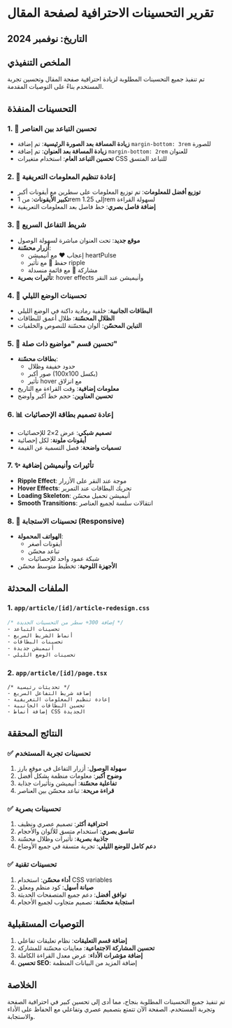 # تقرير التحسينات الاحترافية لصفحة المقال

## التاريخ: نوفمبر 2024

## الملخص التنفيذي
تم تنفيذ جميع التحسينات المطلوبة لزيادة احترافية صفحة المقال وتحسين تجربة المستخدم بناءً على التوصيات المقدمة.

## التحسينات المنفذة

### 1. 📏 تحسين التباعد بين العناصر
- **زيادة المسافة بعد الصورة الرئيسية**: تم إضافة `margin-bottom: 3rem` للصورة
- **زيادة المسافة بعد العنوان**: تم إضافة `margin-bottom: 2rem` للعنوان
- **تحسين التباعد العام**: استخدام متغيرات CSS للتباعد المتسق

### 2. 🧭 إعادة تنظيم المعلومات التعريفية
- **توزيع أفضل للمعلومات**: تم توزيع المعلومات على سطرين مع أيقونات أكبر
- **تكبير الأيقونات**: من 1rem إلى 1.25rem لسهولة القراءة
- **إضافة فاصل بصري**: خط فاصل بعد المعلومات التعريفية

### 3. 🧠 شريط التفاعل السريع
- **موقع جديد**: تحت العنوان مباشرة لسهولة الوصول
- **أزرار محسّنة**: 
  - إعجاب ❤️ مع أنيميشن heartPulse
  - حفظ 📌 مع تأثير ripple
  - مشاركة 🔗 مع قائمة منسدلة
- **تأثيرات بصرية**: hover effects وأنيميشن عند النقر

### 4. 🌙 تحسينات الوضع الليلي
- **البطاقات الجانبية**: خلفية رمادية داكنة في الوضع الليلي
- **الظلال المحسّنة**: ظلال أعمق للبطاقات
- **التباين المحسّن**: ألوان محسّنة للنصوص والخلفيات

### 5. 🧱 تحسين قسم "مواضيع ذات صلة"
- **بطاقات محسّنة**:
  - حدود خفيفة وظلال
  - صور أكبر (100x100 بكسل)
  - تأثير hover مع انزلاق
- **معلومات إضافية**: وقت القراءة مع التاريخ
- **تحسين العناوين**: حجم خط أكبر وأوضح

### 6. 📊 إعادة تصميم بطاقة الإحصائيات
- **تصميم شبكي**: عرض 2×2 للإحصائيات
- **أيقونات ملونة**: لكل إحصائية
- **تسميات واضحة**: فصل التسمية عن القيمة

### 7. ✨ تأثيرات وأنيميشن إضافية
- **Ripple Effect**: موجة عند النقر على الأزرار
- **Hover Effects**: تحريك البطاقات عند التمرير
- **Loading Skeleton**: أنيميشن تحميل محسّن
- **Smooth Transitions**: انتقالات سلسة لجميع العناصر

### 8. 📱 تحسينات الاستجابة (Responsive)
- **الهواتف المحمولة**:
  - أيقونات أصغر
  - تباعد محسّن
  - شبكة عمود واحد للإحصائيات
- **الأجهزة اللوحية**: تخطيط متوسط محسّن

## الملفات المحدثة

### 1. `app/article/[id]/article-redesign.css`
```css
/* إضافة 300+ سطر من التحسينات الجديدة */
- تحسينات التباعد
- أنماط الشريط السريع
- تحسينات البطاقات
- أنيميشن جديدة
- تحسينات الوضع الليلي
```

### 2. `app/article/[id]/page.tsx`
```tsx
/* تحديثات رئيسية */
- إضافة شريط التفاعل السريع
- إعادة تنظيم المعلومات التعريفية
- تحسين البطاقات الجانبية
- إضافة أنماط CSS الجديدة
```

## النتائج المحققة

### ✅ تحسينات تجربة المستخدم
1. **سهولة الوصول**: أزرار التفاعل في موقع بارز
2. **وضوح أكبر**: معلومات منظمة بشكل أفضل
3. **تفاعلية محسّنة**: أنيميشن وتأثيرات جذابة
4. **قراءة مريحة**: تباعد محسّن بين العناصر

### ✅ تحسينات بصرية
1. **احترافية أكثر**: تصميم عصري ونظيف
2. **تناسق بصري**: استخدام متسق للألوان والأحجام
3. **جاذبية بصرية**: تأثيرات وظلال محسّنة
4. **دعم كامل للوضع الليلي**: تجربة متسقة في جميع الأوضاع

### ✅ تحسينات تقنية
1. **أداء محسّن**: استخدام CSS variables
2. **صيانة أسهل**: كود منظم ومعلق
3. **توافق أفضل**: دعم جميع المتصفحات الحديثة
4. **استجابة محسّنة**: تصميم متجاوب لجميع الأحجام

## التوصيات المستقبلية

1. **إضافة قسم التعليقات**: نظام تعليقات تفاعلي
2. **تحسين المشاركة الاجتماعية**: معاينات محسّنة للمشاركة
3. **إضافة مؤشرات الأداء**: عرض معدل القراءة الكاملة
4. **تحسين SEO**: إضافة المزيد من البيانات المنظمة

## الخلاصة
تم تنفيذ جميع التحسينات المطلوبة بنجاح، مما أدى إلى تحسين كبير في احترافية الصفحة وتجربة المستخدم. الصفحة الآن تتمتع بتصميم عصري وتفاعلي مع الحفاظ على الأداء والاستجابة. 